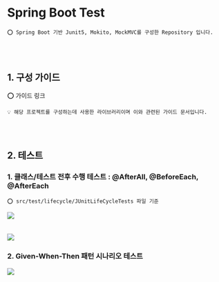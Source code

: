 # Spring Boot Test

    ⭕️ Spring Boot 기반 Junit5, Mokito, MockMVC를 구성한 Repository 입니다.

<br />
<br />

## 1. 구성 가이드

⭕️ 가이드 링크

    💡 해당 프로젝트를 구성하는데 사용한 라이브러리이며 이와 관련된 가이드 문서입니다.

<br />
<br />

## 2. 테스트

### 1. 클래스/테스트 전후 수행 테스트 : @AfterAll, @BeforeEach, @AfterEach

    ⭕️ src/test/lifecycle/JUnitLifeCycleTests 파일 기준

<img src="https://github.com/adjh54ir/blog-codes/assets/70501374/bdba106f-2cac-4f2b-9ce3-c52cf84a0bdf">

<br />
<br />
<br />

<img src="https://github.com/adjh54ir/blog-codes/assets/70501374/ae5a54de-b9f5-41ef-a597-8c695e9b3e8d">

<br />

### 2. Given-When-Then 패턴 시나리오 테스트

<img src="https://github.com/adjh54ir/blog-codes/assets/70501374/ef001d39-fec8-4888-bf79-d8ed3752bc1b">

